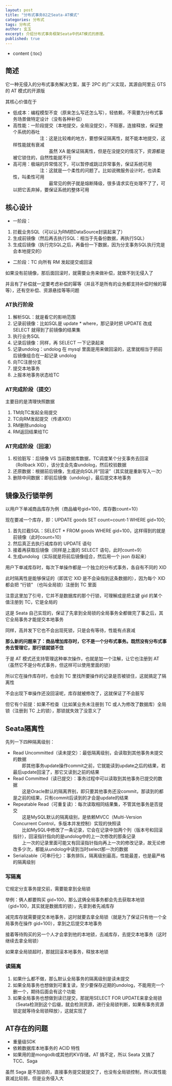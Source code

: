 ```yaml
---
layout: post
title: "分布式事务02之Seata-AT模式"
categories: 分布式
tags: 分布式
author: 玄玉
excerpt: 介绍分布式事务框架Seata中的AT模式的原理。
published: true
---
```


* content
{:toc}


## 简述

它一种无侵入的分布式事务解决方案，属于 2PC 的广义实现，其源自阿里云 GTS 的 AT 模式的开源版

其核心价值在于

* 低成本：编程模型不变（原来怎么写还怎么写），轻依赖，不需要为分布式事务场景做特定设计（没有各种补偿）
* 高性能：一阶段提交（本地提交，全局没提交），不阻塞，连接释放，保证整个系统的吞吐<br>
　　　　　　注：这是比较难的地方，要想保证隔离性，就不能本地提交，这样性能就有衰减<br>
　　　　　　　　虽然 XA 能保证隔离性，但是在没提交的情况下，资源都是被它锁住的，自然性能就不行
* 高可用：极端的异常情况下，可以暂停或跳过异常事务，保证系统可用<br>
　　　　　　注：这就是一个柔性的问题了。比如说微服务设计时，也讲柔性，叫柔性可用<br>
　　　　　　　　最常见的例子就是熔断降级，很多请求实在处理不了了，可以把它丢弃掉，要保证系统的整体可用

## 核心设计

* 一阶段：
1. 拦截业务SQL（可以认为RM把DataSource封装起来了）
2. 生成前镜像（然后再去执行SQL：相当于先备份数据，再执行SQL）
3. 生成后镜像（执行完SQL之后，再备份一下数据，因为分支事务SQL执行完是会本地提交的）
* 二阶段：TC 向所有 RM 发起提交或回滚

如果没有前镜像，那后面回滚时，就需要业务来做补偿，就做不到无侵入了

并且有了补偿就一定要考虑补偿的幂等（并且不是所有的业务都支持补偿时候的幂等），还有空补偿、资源悬挂等等问题

### AT执行阶段

1. 解析SQL：就是看它的影响范围
2. 记录前镜像：比如SQL是 update * where，那记录时把 UPDATE 改成 SELECT 就得到了前镜像的结果集
3. 执行业务SQL
4. 记录后镜像：同样，再 SELECT 一下记录起来
5. 记录undolog：undolog 在 mysql 里面是用来做回滚的，这里就相当于把前后镜像组合在一起记录 undolog
6. 向TC注册分支
7. 提交本地事务
8. 上报本地事务状态给TC

### AT完成阶段（提交）

主要目的是清理快照数据

1. TM向TC发起全局提交
2. TC向RM发起提交（传递XID）
3. RM删除undolog
4. RM返回结果给TC

### AT完成阶段（回滚）

1. 校验脏写：后镜像 VS 当前数据库数据，TC调度某个分支事务去回滚（Rollback XID），该分支会先查undolog，然后校验数据
2. 还原数据：根据前后镜像，生成逆向SQL并“回滚”（其实就是重新写入一次）
3. 删除中间数据：即前后镜像（undolog），最后提交本地事务

## 镜像及行锁举例

以用户下单减商品库存为例（商品编号gid=100，库存数count=10）

现在要减一个库存，即：UPDATE goods SET count=count-1 WHERE gid=100;

1. 首先拦截SQL：SELECT * FROM goods WHERE gid=100，这样得到的就是前镜像（此时count=10）
2. 然后真正去执行减库存的 UPDATE 语句
3. 接着再获取后镜像（同样是上面的 SELECT 语句，此时count=9）
4. 生成undolog（实际就是将前后镜像组合，然后用一个 json 存起来）

用户下单减库存时，每次下单操作都是一个独立的分布式事务，各自有不同的 XID

此时隔离性是能够保证的（即其它 XID 是不会染指到这条数据的），因为每个 XID 都会把 “行锁” （也叫全局锁）注册到 TC 里面

注意这里加了引号，它并不是数据库的那个行锁，可理解成是把主键 gid 的某个值注册到 TC，它是全局的

这是 Seata 自己实现的，保证了先拿到全局锁的全局事务全都做完了事之后，其它全局事务才能提交本地事务

同样，高并发下它也不会出现死锁，只是会有等待，性能有点衰减

**那么新的问题来了：商品增加库存时，它不是一个分布式事务。既然没有分布式事务去管理它，那行锁就锁不住**

于是 AT 模式还支持管理这种单次操作，也就是加一个注解，让它也注册到 AT（虽然它不是分布式事务，但这样可以使用里面的锁）

所以它在操作库存时，也会到 TC 里找所要操作的记录是否被锁住，这就搞定了隔离性

不会出现下单操作还没回滚呢，库存就被修改了，这就保证了不会脏写

但它有个前提：如果不检查（比如某业务未注册到 TC 或人为修改了数据库）全局锁（注册到 TC 上的锁），那锁就失效了没意义了

## Seata隔离性

先列一下四种隔离级别：

* Read Uncommitted（读未提交）：最低隔离级别，会读取到其他事务未提交的数据<br>
　　即其他事务update操作commit之前，它就能读到update之后的结果，若最后update回滚了，那它又读到之前的结果
* Read Committed（读已提交）：事务过程中可以读取到其他事务已提交的数据<br>
　　这是Oracle默认的隔离界别，即只要其他事务还没commit，那读到的都是之前的结果，只有commit后读到的才会是update的结果
* Repeatable Read（可重复读）：每次读取相同结果集，不管其他事务是否提交<br>
　　这是MySQL默认的隔离级别，是依赖MVCC（Multi-Version Concurrent Control，多版本并发控制）实现的快照读<br>
　　比如MySQL中修改了一条记录，它会在记录中加两个列（版本号和回滚指针），回滚指针指向的是undolog中的上一次修改的那条记录<br>
　　上一次的记录里面可能又有回滚指针指向再上一次的修改记录，故无论修改多少次，都能从undolog中读到当时select那一次的数据
* Serializable（可串行化）：事务排队，隔离级别最高，性能最差，也是最严格的隔离级别

### 写隔离

它规定分支事务提交前，需要能拿到全局锁

举例：俩人都要购买 gid=100，那么这俩全局事务都会先去获取本地锁（gid=100，其实就是数据库的锁），先拿到者先减库存

减完库存就需要提交本地事务，这时就要去拿全局锁（就是为了保证只有他一个全局事务在操作 gid=100），拿到之后提交本地事务

接着等待购买的另一个人才会拿到他的本地锁，去减库存，去提交本地事务（这时继续去拿全局锁）

如果拿全局锁超时，那就回滚本地事务，释放本地锁

### 读隔离

1. 如果什么都不做，那么默认全局事务的隔离级别是读未提交
2. 如果全局事务也想做到可重复读，至少要保存近期的undolog，不能用完一个删一个，期待后面会有这个功能
3. 如果全局事务也想做到读已提交，那就用SELECT FOR UPDATE来拿全局锁（Seata检测到这个后缀，就会检测资源，进行全局锁判断，如果有事务资源锁定就等待全局锁释放），这就实现了

## AT存在的问题

* 重量级SDK
* 依赖数据库本地事务的 ACID 特性
* 如果用的是mongodb或其他的KV存储，AT 搞不定，所以 Seata 又搞了TCC、Saga

虽然 Saga 是不加锁的，直接事务提交就提交了，也没有全局锁控制，所以其性能衰减比较弱，但是业务侵入大